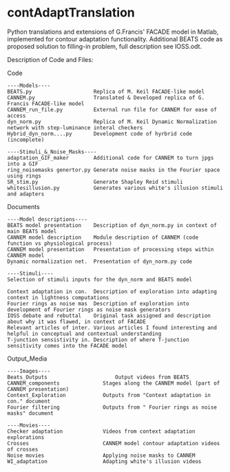 # contAdaptTranslation
Python translations and extensions of G.Francis' FACADE model in Matlab, implemented for contour adaptation functionality.
Additional BEATS code as proposed solution to filling-in problem, full description see IOSS.odt.

Description of Code and Files:

Code	
  
    ----Models----
    BEATS.py   	                Replica of M. Keil FACADE-like model
    CANNEM.py  	                Translated & Developed replica of G. Francis FACADE-like model
    CANNEM_run_file.py          External run file for CANNEM for ease of access
    dyn_norm.py                 Replica of M. Keil Dynamic Normalization network with step-luminance interal checkers
    Hybrid_dyn_norm....py       Development code of hyrbrid code (incomplete)
  
    ----Stimuli_&_Noise_Masks----
    adaptation_GIF_maker        Additional code for CANNEM to turn jpgs into a GIF
    ring_noisemasks genertor.py Generate noise masks in the Fourier space using rings
    SR_stim.py                  Generate Shapley Reid stimuli
    whitesillusion.py 	        Generates various white's illusion stimuli and adapters

Documents

    ----Model descriptions----
    BEATS model presentation    Description of dyn_norm.py in context of main BEATS model
    CANNEM model description    Module description of CANNEM (code function vs physiological process)
    CANNEM model presentation   Presentation of processing steps within CANNEM model
    Dynamic normalization net.  Presentation of dyn_norm.py code
    
    ----Stimuli----
    Selection of stimuli inputs for the dyn_norm and BEATS model
    
    Context adaptation in con.  Description of exploration into adapting context in lightness computations
    Fourier rings as noise mas  Description of exploration into development of Fourier rings as noise mask generators
    IOSS debate and rebuttal    Original task assigned and description about why it was flawed, in context of FACADE
    Relevant articles of inter. Various articles I found interesting and helpful in conceptual and contextual understanding
    T-junction sensistivity in. Description of where T-junction sensitivity comes into the FACADE model
    
Output_Media

    ----Images----			                   
    Beats_Outputs	            	   Output videos from BEATS
    CANNEM_components              Stages along the CANNEM model (part of CANNEM presentation)
    Context_Exploration            Outputs from "Context adaptation in con." document
    Fourier filtering              Outputs from " Fourier rings as noise masks" document
    
    ----Movies----
    Checker adaptation             Videos from context adaptation explorations
    Crosses                        CANNEM model contour adaptation videos of crosses
    Noise movies                   Applying noise masks to CANNEM
    WI_adaptation                  Adapting white's illusion videos
